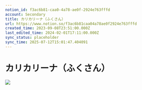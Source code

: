 ```yaml
---
notion_id: f3ac6b81-caa0-4a78-ae0f-2924e763fffd
account: Secondary
title: カリカリーナ（ふくさん）
url: https://www.notion.so/f3ac6b81caa04a78ae0f2924e763fffd
created_time: 2023-09-08T23:51:00.000Z
last_edited_time: 2024-02-01T17:11:00.000Z
sync_status: placeholder
sync_time: 2025-07-12T15:01:47.404091
---
```

# カリカリーナ（ふくさん）

![](https://prod-files-secure.s3.us-west-2.amazonaws.com/d58fe38c-a9d4-4466-aed9-85604b7b2c6d/e8c22753-7f2b-496c-a623-1232f53140b1/PC.png?X-Amz-Algorithm=AWS4-HMAC-SHA256&X-Amz-Content-Sha256=UNSIGNED-PAYLOAD&X-Amz-Credential=ASIAZI2LB466XP7YLJWK%2F20250719%2Fus-west-2%2Fs3%2Faws4_request&X-Amz-Date=20250719T062808Z&X-Amz-Expires=3600&X-Amz-Security-Token=IQoJb3JpZ2luX2VjEIX%2F%2F%2F%2F%2F%2F%2F%2F%2F%2FwEaCXVzLXdlc3QtMiJHMEUCIQC91f09q34Lj%2F98XGQYY9Ksmkjae%2B1d%2FDEnFGAcVLq7lwIgDg9QWMmwaxbeJkIMOZX79xHxH4NpuhNwRhmAfKDlNzMqiAQInv%2F%2F%2F%2F%2F%2F%2F%2F%2F%2FARAAGgw2Mzc0MjMxODM4MDUiDA7x%2BO2WffWyEHFQPSrcA%2BAtN87POoBUKF8Yi36YOZ3ZyG%2FOKaJRe8ywPvBf5kzBpfI2JftPA2BxJnZvXKcWVlp6Ce2GvMMbxE6YEadKjFzCrYST12%2FVl6JQ8dkQZuvb7yQYVw%2Bmizbt0K%2B%2Bw6sNE8lG7KXWXSCO5BsbflIzVBnpRtJCbZqw%2FP5HXaz1vzt1d8AfgXwi8B3doXzxmhz1ytpLmbkX2fzuB5FoW0PEIv53PMT1lMdwgJ5jvhScH%2BUcfNRyQnMBm5PYNa3Adz8cv8Ycof5AOY7%2Fgf3U%2ByAT5aoO8azKrfYAP27y3Yp4zw4INpwaI8m4tKRJcFpcUoO6%2BwSggMfRIeYQ%2BvwnwO3cZa5Pz5%2FLI6Fq%2B2c%2BkT%2B6g5%2Bk3vs3PBNjjfRoc%2BA3BD6Q%2BASOFYIBg5utsaLMCPf6dlwJtyunUng4K%2FZeL5nqCsnZSfUYAqPWyKYBDcIqYxB1A0Q%2BGp0ZtadZ5NUizvLWj%2BIYk9HSyvKQuHI3pAFbcLZ%2FdDWyt%2Bil%2F%2Ffyoql%2F2YIwS5VL%2BsqrS1nUf7GojQ72szVbCzjW0hih5jitkOrK%2FglA%2FIBMK2%2B3MYsgdqi%2BL6nNAtqdq6kZIayL4%2B2NMPfAXlyXZ9VOWcU9GV4pDK%2BIKDy%2B5ASNw%2Fa9dbsXg4IiMPfF7MMGOqUB3b2LFYIJgGZ%2Bs180PmtssIvtHABSaZv7EYRJ5LEIS4hd6s0drR2PciwQL63bmrlYCITw85plMtvW23TUmucdRO6N%2B2%2BSwpVIa58VR2HBiO8erwgSQn6aXR1mw8nfPyYwvgcCbUcn298HNXbsc2rPX%2FnxhJB3DBXecU9dEgPgGVZ8vlLsUpq%2BweSQ5SExmU4WAeFMamAD1UbzlaBb0mcvRkILs9a8&X-Amz-Signature=c6bedd3fba97fb573ca3e0ee725719a88faa951fc585ea75502e365ad083f343&X-Amz-SignedHeaders=host&x-amz-checksum-mode=ENABLED&x-id=GetObject)